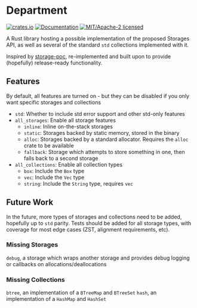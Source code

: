 
# Department

[![crates.io](https://img.shields.io/crates/v/department.svg)](https://crates.io/crates/department)
[![Documentation](https://docs.rs/department/badge.svg)](https://docs.rs/department)
[![MIT/Apache-2 licensed](https://img.shields.io/crates/l/department.svg)](./LICENSE-APACHE)

A Rust library hosting a possible implementation of the proposed Storages API,
as well as several of the standard `std` collections implemented with it.

Inspired by [storage-poc](https://github.com/matthieu-m/storage-poc), re-implemented
and built upon to provide (hopefully) release-ready functionality.

## Features

By default, all features are turned on - but they can be disabled if you only
want specific storages and collections

- `std`: Whether to include std error support and other std-only features
- `all_storages`: Enable all storage features
  - `inline`: Inline on-the-stack storages
  - `static`: Storages backed by static memory, stored in the binary
  - `alloc`: Storages backed by a standard allocator. Requires the `alloc` crate to be available
  - `fallback`: Storage which attempts to store something in one, then falls back to a second storage
- `all_collections`: Enable all collection types
  - `box`: Include the `Box` type
  - `vec`: Include the `Vec` type
  - `string`: Include the `String` type, requires `vec`

## Future Work

In the future, more types of storages and collections need to be added, hopefully
up to `std` parity. Tests should be added for all storage types, with coverage for most
edge cases (ZST, alignment requirements, etc).

### Missing Storages

`debug`, a storage which wraps another storage and provides debug logging or callbacks on allocations/deallocations

### Missing Collections

`btree`, an implementation of a `BTreeMap` and `BTreeSet`
`hash`, an implementation of a `HashMap` and `HashSet`
